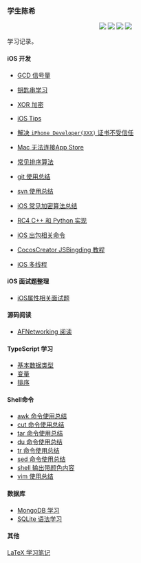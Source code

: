 ### 学生陈希

<p align='center'>
<img src="https://img.shields.io/badge/platform-iOS-ff69b4.svg">
<img src="https://img.shields.io/badge/language-python-yellowgreen.svg">
<img src="https://img.shields.io/badge/language-shell-green.svg">
<img src="https://img.shields.io/badge/language-typeScript-red.svg">

学习记录。

#### iOS 开发

- [GCD 信号量](articles/dispatch-semaphore.md)

- [钥匙串学习](./articles/keychain-usage.md)
- [XOR 加密](./articles/xor.md) 
- [iOS Tips](./articles/ios-tips.md) 
- [解决 `iPhone Developer(XXX)` 证书不受信任](./articles/untrusted-certificate.md)
- [Mac 无法连接App Store](./articles/unable-connect-app-store.md)
- [常见排序算法](./articles/sort.md)
- [git 使用总结](./articles/learn-git.md)
- [svn 使用总结](./articles/svn-usage.md)
- [iOS 常见加密算法总结](./articles/data-encrypt.md)
- [RC4 C++ 和 Python 实现](./articles/RC4-implementation-for-C++-Python.md)
- [iOS 出包相关命令](./articles/security-usage.md)
- [CocosCreator JSBingding 教程](./articles/CocosCreator-JSBindings-Tutorial.md)
- [iOS 多线程](./articles/iOS-multiple-thread.md)

#### iOS 面试题整理

- [iOS属性相关面试题](./articles/interview/property.md)

#### 源码阅读

- [AFNetworking 阅读](./articles/open-analysis/AFNetworking.md)

#### TypeScript 学习

- [基本数据类型](./articles/typescript/basic-types.md)
- [变量](./articles/typescript/variable.md)
- [排序](./articles/typescript/sort.md)

#### Shell命令

- [awk 命令使用总结](./articles/shell/awk-usage.md)
- [cut 命令使用总结](./articles/shell/cut-usage.md)
- [tar 命令使用总结](./articles/shell/tar-usage.md)
- [du 命令使用总结](./articles/shell/du-usage.md)
- [tr 命令使用总结](./articles/shell/tr-usage.md)
- [sed 命令使用总结](./articles/shell/sed-usage.md)
- [shell 输出带颜色内容](./articles/shell/echo.md)
- [vim 使用总结](./articles/shell/vim-usage.md)

#### 数据库

- [MongoDB 学习](./articles/database/mongodb-usage.md)
- [SQLite 语法学习](./articles/database/sql-study.md)

#### 其他

[LaTeX 学习笔记](./articles/others/learn-LaTeX.md)
